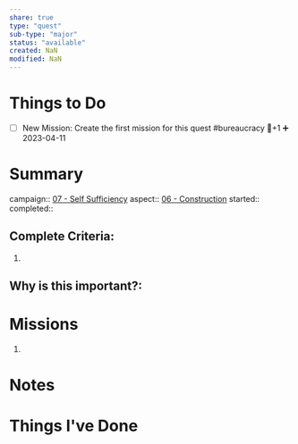 ```yaml
---
share: true
type: "quest"
sub-type: "major"
status: "available"
created: NaN 
modified: NaN
---
```

 
 
# Things to Do
- [ ] New Mission: Create the first mission for this quest #bureaucracy 🥄+1 ➕ 2023-04-11 
# Summary
campaign:: [07 - Self Sufficiency](07%20-%20Self%20Sufficiency.md)
aspect:: [06 - Construction](06%20-%20Construction.md)
started:: 
completed::
## Complete Criteria:
1. 

## Why is this important?:

# Missions
1.

# Notes

# Things I've Done